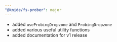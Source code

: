 ```yaml
---
"@knide/fs-prober": major
---
```


- added `useProbingDropzone` and `ProbingDropzone`
- added various useful utility functions
- added documentation for v1 release

